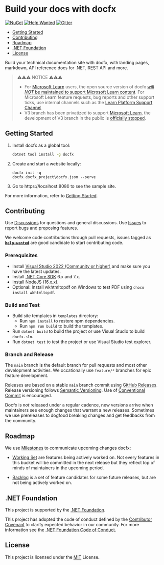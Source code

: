 # Build your docs with docfx

[![NuGet](https://img.shields.io/nuget/v/docfx)](https://www.nuget.org/packages/docfx)
[![Help Wanted](https://img.shields.io/github/issues/dotnet/docfx/help-wanted?label=help-wanted)](https://github.com/dotnet/docfx/labels/help-wanted)
[![Gitter](https://badges.gitter.im/dotnet/docfx.svg)](https://gitter.im/dotnet/docfx?utm_source=badge&utm_medium=badge&utm_campaign=pr-badge&utm_content=badge)

* [Getting Started](#getting-started)
* [Contributing](#contributing)
* [Roadmap](#roadmap)
* [.NET Foundation](#net-foundation)
* [License](#license)

Build your technical documentation site with docfx, with landing pages, markdown, API reference docs for .NET, REST API and more.

> ⚠️⚠️⚠️ NOTICE ⚠️⚠️⚠️
>
> - For [Microsoft Learn](https://learn.microsoft.com/) users, the open source version of docfx [_will NOT_ be maintained to support Microsoft Learn content](https://github.com/dotnet/docfx/discussions/8277#discussioncomment-4409645). For Microsoft Learn feature requests, bug reports and other support ticks, use internal channels such as the [Learn Platform Support Channel](https://teams.microsoft.com/l/team/19%3a7ecffca1166a4a3986fed528cf0870ee%40thread.skype/conversations?groupId=de9ddba4-2574-4830-87ed-41668c07a1ca&tenantId=72f988bf-86f1-41af-91ab-2d7cd011db47).
> - V3 branch has been privatized to support [Microsoft Learn](https://learn.microsoft.com/), the development of V3 branch in the public is [officially stopped](https://github.com/dotnet/docfx/discussions/8277#discussioncomment-4409645).

## Getting Started

1. Install docfx as a global tool:

    ```bash
    dotnet tool install -g docfx
    ```

2. Create and start a website locally:

   ```
   docfx init -q
   docfx docfx_project\docfx.json --serve
   ```

3. Go to https://localhost:8080 to see the sample site.

For more information, refer to [Getting Started](http://dotnet.github.io/docfx/tutorial/docfx_getting_started.html).

## Contributing

Use [Discussions](https://github.com/dotnet/docfx/discussions) for questions and general discussions. 
Use [Issues](https://github.com/dotnet/docfx/issues) to report bugs and proposing features.

We welcome code contributions through pull requests, issues tagged as **[`help-wanted`](https://github.com/dotnet/docfx/labels/help-wanted)** are good candidate to start contributing code.

### Prerequisites

- Install [Visual Studio 2022 (Community or higher)]((https://www.visualstudio.com/)) and make sure you have the latest updates.
- Install [.NET Core SDK](https://dotnet.microsoft.com/download/dotnet-core) 6.x and 7.x.
- Install NodeJS (16.x.x).
- Optional: Install wkhtmltopdf on Windows to test PDF using `choco install wkhtmltopdf`.

### Build and Test

- Build site templates in `templates` directory:
  - Run `npm install` to restore npm dependencies.
  - Run `npm run build` to build the templates.
- Run `dotnet build` to build the project or use Visual Studio to build `docfx.sln`.
- Run `dotnet test` to test the project or use Visual Studio test explorer.

### Branch and Release

The `main` branch is the default branch for pull requests and most other development activities. We occationally use `feature/*` branches for epic feature development.

Releases are based on a stable `main` branch commit using [GitHub Releases](https://github.com/dotnet/docfx/releases). Release versioning follows [Semantic Versioning](https://semver.org/). 
Use of [Conventional Commit](https://www.conventionalcommits.org/en/v1.0.0/) is encouraged.

Docfx is _not_ released under a regular cadence, new versions arrive when maintainers see enough changes that warrant a new releases. Sometimes we use prereleases to dogfood breaking changes and get feedbacks from the community.

## Roadmap

We use [Milestones](https://github.com/dotnet/docfx/milestones) to communicate upcoming changes docfx:

- [Working Set](https://github.com/dotnet/docfx/milestone/48) are features being actively worked on. Not every features in this bucket will be committed in the next release but they reflect top of minds of maintainers in the upcoming period.

- [Backlog](https://github.com/dotnet/docfx/milestone/49) is a set of feature candidates for some future releases, but are not being actively worked on.

## .NET Foundation

This project is supported by the [.NET Foundation](http://www.dotnetfoundation.org).

This project has adopted the code of conduct defined by the [Contributor Covenant](http://contributor-covenant.org/) to clarify expected behavior in our community.
For more information see the [.NET Foundation Code of Conduct](http://www.dotnetfoundation.org/code-of-conduct).

## License

This project is licensed under the [MIT](https://github.com/dotnet/docfx/blob/main/LICENSE.txt) License.
